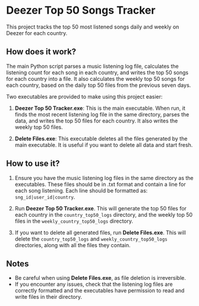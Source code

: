 # Deezer Top 50 Songs Tracker

This project tracks the top 50 most listened songs daily and weekly on Deezer for each country.

## How does it work?

The main Python script parses a music listening log file, calculates the listening count for each song in each country, and writes the top 50 songs for each country into a file. It also calculates the weekly top 50 songs for each country, based on the daily top 50 files from the previous seven days.

Two executables are provided to make using this project easier:

1. **Deezer Top 50 Tracker.exe**: This is the main executable. When run, it finds the most recent listening log file in the same directory, parses the data, and writes the top 50 files for each country. It also writes the weekly top 50 files.

2. **Delete Files.exe**: This executable deletes all the files generated by the main executable. It is useful if you want to delete all data and start fresh.

## How to use it?

1. Ensure you have the music listening log files in the same directory as the executables. These files should be in .txt format and contain a line for each song listening. Each line should be formatted as: `sng_id|user_id|country`.

2. Run **Deezer Top 50 Tracker.exe**. This will generate the top 50 files for each country in the `country_top50_logs` directory, and the weekly top 50 files in the `weekly_country_top50_logs` directory.

3. If you want to delete all generated files, run **Delete Files.exe**. This will delete the `country_top50_logs` and `weekly_country_top50_logs` directories, along with all the files they contain.

## Notes

- Be careful when using **Delete Files.exe**, as file deletion is irreversible.
- If you encounter any issues, check that the listening log files are correctly formatted and the executables have permission to read and write files in their directory.
